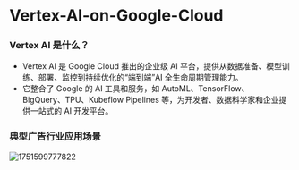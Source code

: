 # Vertex-AI-on-Google-Cloud

### Vertex AI 是什么？

- Vertex AI 是 Google Cloud 推出的企业级 AI 平台，提供从数据准备、模型训练、部署、监控到持续优化的“端到端”AI 全生命周期管理能力。
- 它整合了 Google 的 AI 工具和服务，如 AutoML、TensorFlow、BigQuery、TPU、Kubeflow Pipelines 等，为开发者、数据科学家和企业提供一站式的 AI 开发平台。


### 典型广告行业应用场景
![1751599777822](https://github.com/user-attachments/assets/a2527a8e-c306-4cfc-97e9-ea8368527752)



